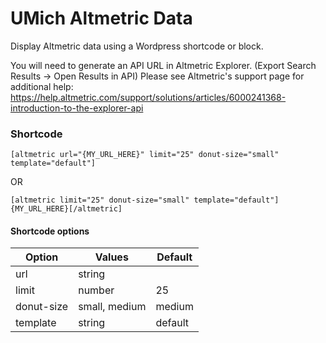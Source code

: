 # UMich Altmetric Data
Display Altmetric data using a Wordpress shortcode or block.

You will need to generate an API URL in Altmetric Explorer. (Export Search Results -> Open Results in API) Please see Altmetric's support page for additional help: https://help.altmetric.com/support/solutions/articles/6000241368-introduction-to-the-explorer-api

### Shortcode
```
[altmetric url="{MY_URL_HERE}" limit="25" donut-size="small" template="default"]
```
OR
```
[altmetric limit="25" donut-size="small" template="default"]{MY_URL_HERE}[/altmetric]
```

#### Shortcode options
| Option     | Values        | Default |
| ---------- | ------------- | ------- |
| url        | string        |         |
| limit      | number        | 25      |
| donut-size | small, medium | medium  |
| template   | string        | default |

